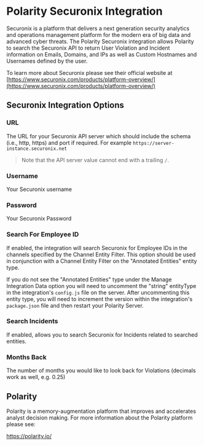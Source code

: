 
# Polarity Securonix Integration

Securonix is a platform that delivers a next generation security analytics and operations management platform for the modern era of big data and advanced cyber threats.
The Polarity Securonix integration allows Polarity to search the Securonix API to return User Violation and Incident information on Emails, Domains, and IPs as well as Custom Hostnames and Usernames defined by the user.

To learn more about Securonix please see their official website at [https://www.securonix.com/products/platform-overview/](https://www.securonix.com/products/platform-overview/)

## Securonix Integration Options

### URL

The URL for your Securonix API server which should include the schema (i.e., http, https) and port if required.  For example `https://server-instance.securonix.net`

> Note that the API server value cannot end with a trailing `/`.

### Username

Your Securonix username

### Password

Your Securonix Password

### Search For Employee ID

If enabled, the integration will search Securonix for Employee IDs in the channels specified by the Channel Entity Filter.  This option should be used in conjunction with a Channel Entity Filter on the "Annotated Entities" entity type.  

If you do not see the "Annotated Entities" type under the Manage Integration Data option you will need to uncomment the "string" entityType in the integration's `config.js` file on the server.  After uncommenting this entity type, you will need to
increment the version within the integration's `package.json` file and then restart your Polarity Server. 

### Search Incidents

If enabled, allows you to search Securonix for Incidents related to searched entities.

### Months Back
The number of months you would like to look back for Violations (decimals work as well, e.g. 0.25)

## Polarity

Polarity is a memory-augmentation platform that improves and accelerates analyst decision making.  For more information about the Polarity platform please see:

https://polarity.io/